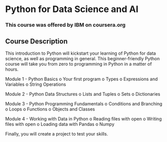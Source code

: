 # Python for Data Science and AI
### This course was offered by IBM on coursera.org

## Course Description
This introduction to Python will kickstart your learning of Python for data science, as well as programming in general. This beginner-friendly Python course will take you from zero to programming in Python in a matter of hours.

Module 1 - Python Basics
o	Your first program
o	Types
o	Expressions and Variables
o	String Operations

Module 2 - Python Data Structures
o	Lists and Tuples
o	Sets
o	Dictionaries

Module 3 - Python Programming Fundamentals
o	Conditions and Branching
o	Loops
o	Functions
o	Objects and Classes

Module 4 - Working with Data in Python
o	Reading files with open
o	Writing files with open
o	Loading data with Pandas
o	Numpy 

Finally, you will create a project to test your skills.
